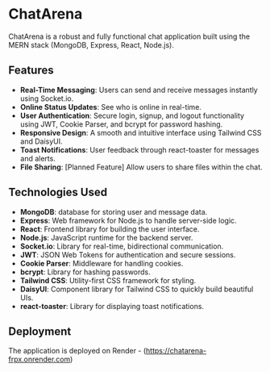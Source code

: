 # ChatArena

ChatArena is a robust and fully functional chat application built using the MERN stack (MongoDB, Express, React, Node.js).

## Features

- **Real-Time Messaging**: Users can send and receive messages instantly using Socket.io.
- **Online Status Updates**: See who is online in real-time.
- **User Authentication**: Secure login, signup, and logout functionality using JWT, Cookie Parser, and bcrypt for password hashing.
- **Responsive Design**: A smooth and intuitive interface using Tailwind CSS and DaisyUI.
- **Toast Notifications**: User feedback through react-toaster for messages and alerts.
- **File Sharing**: [Planned Feature] Allow users to share files within the chat.

## Technologies Used

- **MongoDB**: database for storing user and message data.
- **Express**: Web framework for Node.js to handle server-side logic.
- **React**: Frontend library for building the user interface.
- **Node.js**: JavaScript runtime for the backend server.
- **Socket.io**: Library for real-time, bidirectional communication.
- **JWT**: JSON Web Tokens for authentication and secure sessions.
- **Cookie Parser**: Middleware for handling cookies.
- **bcrypt**: Library for hashing passwords.
- **Tailwind CSS**: Utility-first CSS framework for styling.
- **DaisyUI**: Component library for Tailwind CSS to quickly build beautiful UIs.
- **react-toaster**: Library for displaying toast notifications.

## Deployment

The application is deployed on Render - (https://chatarena-frpx.onrender.com)


